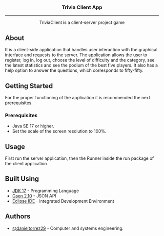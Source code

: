 <h3 align="center">Trivia Client App</h3>

---

<p align="center"> TriviaClient is a client-server project game
    <br> 
</p>


## About

It is a client-side application that handles user interaction with the graphical interface and requests to the server.
The application allows the user to register, log in, log out, choose the level of difficulty and the category, see the latest statistics and see the podium of the best five players. It also has a help option to answer the questions, which corresponds to fifty-fifty.

## Getting Started

For the proper functioning of the application it is recommended the next prerequisites.

### Prerequisites

- Java SE 17 or higher.
- Set the scale of the screen resolution to 100%.



## Usage

First run the server application, then the Runner inside the run package of the client application

## Built Using

- [JDK 17](https://docs.oracle.com/en/java/javase/17/docs/api/index.html) - Programming Language
- [Gson 2.10](https://javadoc.io/doc/com.google.code.gson/gson/latest/com.google.gson/module-summary.html) - JSON API
- [Eclipse IDE](https://eclipseide.org) - Integrated Development Environment

## Authors

- [@danieltorrez29](https://github.com/danieltorrez29) - Computer and systems engineering.
